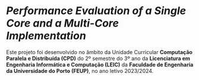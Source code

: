 # *Performance Evaluation of a Single Core and a Multi-Core Implementation*

Este projeto foi desenvolvido no âmbito da Unidade Curricular **Computação Paralela e Distribuída (CPD)** do 2º semestre do 3º ano da **Licenciatura em Engenharia Informática e Computação (LEIC)** da **Faculdade de Engenharia da Universidade do Porto (FEUP)**, no ano letivo 2023/2024.
